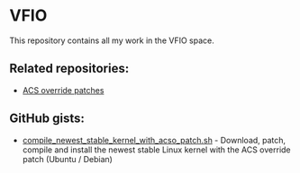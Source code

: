 # VFIO
This repository contains all my work in the VFIO space.

## Related repositories:
 * [ACS override patches](https://github.com/mdPlusPlus/linux-acs-override/tree/master/patches)

## GitHub gists:
 * [compile_newest_stable_kernel_with_acso_patch.sh](https://gist.github.com/mdPlusPlus/031ec2dac2295c9aaf1fc0b0e808e21a) -  Download, patch, compile and install the newest stable Linux kernel with the ACS override patch (Ubuntu / Debian) 
